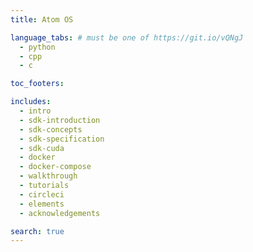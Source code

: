 ```yaml
---
title: Atom OS

language_tabs: # must be one of https://git.io/vQNgJ
  - python
  - cpp
  - c

toc_footers:

includes:
  - intro
  - sdk-introduction
  - sdk-concepts
  - sdk-specification
  - sdk-cuda
  - docker
  - docker-compose
  - walkthrough
  - tutorials
  - circleci
  - elements
  - acknowledgements

search: true
---
```

